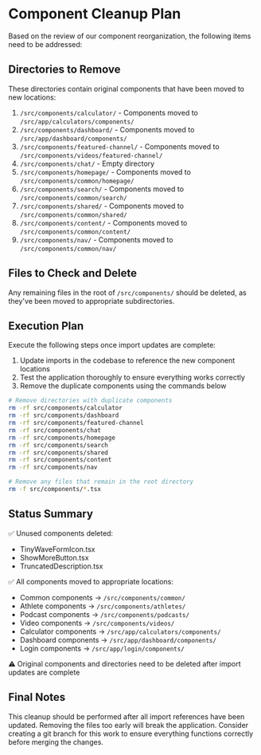 # Component Cleanup Plan

Based on the review of our component reorganization, the following items need to be addressed:

## Directories to Remove

These directories contain original components that have been moved to new locations:

1. `/src/components/calculator/` - Components moved to `/src/app/calculators/components/`
2. `/src/components/dashboard/` - Components moved to `/src/app/dashboard/components/`
3. `/src/components/featured-channel/` - Components moved to `/src/components/videos/featured-channel/`
4. `/src/components/chat/` - Empty directory
5. `/src/components/homepage/` - Components moved to `/src/components/common/homepage/`
6. `/src/components/search/` - Components moved to `/src/components/common/search/`
7. `/src/components/shared/` - Components moved to `/src/components/common/shared/`
8. `/src/components/content/` - Components moved to `/src/components/common/content/`
9. `/src/components/nav/` - Components moved to `/src/components/common/nav/`

## Files to Check and Delete

Any remaining files in the root of `/src/components/` should be deleted, as they've been moved to appropriate subdirectories.

## Execution Plan

Execute the following steps once import updates are complete:

1. Update imports in the codebase to reference the new component locations
2. Test the application thoroughly to ensure everything works correctly
3. Remove the duplicate components using the commands below

```bash
# Remove directories with duplicate components
rm -rf src/components/calculator
rm -rf src/components/dashboard
rm -rf src/components/featured-channel 
rm -rf src/components/chat
rm -rf src/components/homepage
rm -rf src/components/search
rm -rf src/components/shared
rm -rf src/components/content
rm -rf src/components/nav

# Remove any files that remain in the root directory
rm -f src/components/*.tsx
```

## Status Summary

✅ Unused components deleted: 
- TinyWaveFormIcon.tsx
- ShowMoreButton.tsx
- TruncatedDescription.tsx

✅ All components moved to appropriate locations:
- Common components → `/src/components/common/`
- Athlete components → `/src/components/athletes/`
- Podcast components → `/src/components/podcasts/`
- Video components → `/src/components/videos/`
- Calculator components → `/src/app/calculators/components/`
- Dashboard components → `/src/app/dashboard/components/`
- Login components → `/src/app/login/components/`

⚠️ Original components and directories need to be deleted after import updates are complete

## Final Notes

This cleanup should be performed after all import references have been updated. Removing the files too early will break the application. Consider creating a git branch for this work to ensure everything functions correctly before merging the changes.